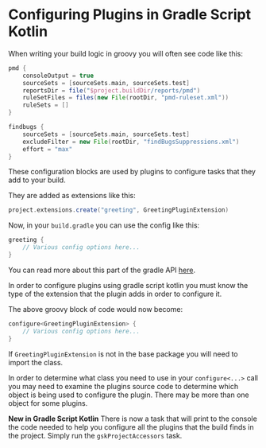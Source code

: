# Configuring Plugins in Gradle Script Kotlin

When writing your build logic in groovy you will often see code like this:
```groovy
pmd {
    consoleOutput = true
    sourceSets = [sourceSets.main, sourceSets.test]
    reportsDir = file("$project.buildDir/reports/pmd")
    ruleSetFiles = files(new File(rootDir, "pmd-ruleset.xml"))
    ruleSets = []
}

findbugs {
    sourceSets = [sourceSets.main, sourceSets.test]
    excludeFilter = new File(rootDir, "findBugsSuppressions.xml")
    effort = "max"
}
```

These configuration blocks are used by plugins to configure tasks that they add to your build.

They are added as extensions like this:
```groovy
project.extensions.create("greeting", GreetingPluginExtension)
```

Now, in your `build.gradle` you can use the config like this:
```groovy
greeting {
    // Various config options here...
}
```

You can read more about this part of the gradle API [here](https://docs.gradle.org/current/userguide/custom_plugins.html).

In order to configure plugins using gradle script kotlin you must know the type of the extension
that the plugin adds in order to configure it.

The above groovy block of code would now become:

```kotlin
configure<GreetingPluginExtension> {
    // Various config options here...
}
```

If `GreetingPluginExtension` is not in the base package you will need to import the class.

In order to determine what class you need to use in your `configure<...>` call you may need to 
examine the plugins source code to determine which object is being used to configure the plugin.
There may be more than one object for some plugins.

**New in Gradle Script Kotlin**
There is now a task that will print to the console the code needed to help you configure all the plugins that the build finds in the project.
Simply run the `gskProjectAccessors` task.

